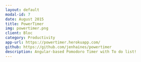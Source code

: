```yaml
---
layout: default
modal-id: 7
date: August 2015
title: PowerTimer
img: powertimer.png
client: Bloc
category: Productivity
app-url: https://powertimer.herokuapp.com/
github: https://github.com/jenhaines/powertimer
description: Angular-based Pomodoro Timer with To do list!
---
```


